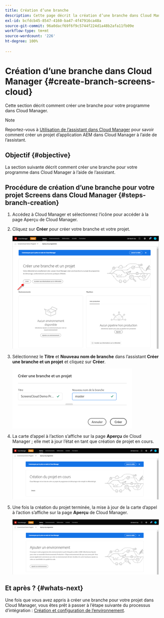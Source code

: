 ```yaml
---
title: Création d’une branche
description: Cette page décrit la création d’une branche dans Cloud Manager pour Screens as a Cloud Service.
exl-id: bcfdcb45-8547-4160-ba47-4f47916ca48a
source-git-commit: 96a0dacf69f6f9c5744f224d1a48b2afa11fb09e
workflow-type: tm+mt
source-wordcount: '226'
ht-degree: 100%

---
```


# Création d’une branche dans Cloud Manager {#create-branch-screens-cloud}

Cette section décrit comment créer une branche pour votre programme dans Cloud Manager.

>[!NOTE]
>Reportez-vous à [Utilisation de l’assistant dans Cloud Manager](https://experienceleague.adobe.com/docs/experience-manager-cloud-service/onboarding/getting-access/create-application-project/using-the-wizard.html?lang=fr) pour savoir comment créer un projet d’application AEM dans Cloud Manager à l’aide de l’assistant.

## Objectif {#objective}

La section suivante décrit comment créer une branche pour votre programme dans Cloud Manager à l’aide de l’assistant.

## Procédure de création d’une branche pour votre projet Screens dans Cloud Manager {#steps-branch-creation}

1. Accédez à Cloud Manager et sélectionnez l’icône pour accéder à la page Aperçu de Cloud Manager.

1. Cliquez sur **Créer** pour créer votre branche et votre projet.

   ![image](/help/screens-cloud/assets/onboarding/create-branch1.png)

1. Sélectionnez le **Titre** et **Nouveau nom de branche** dans l’assistant **Créer une branche et un projet** et cliquez sur **Créer**.

   ![image](/help/screens-cloud/assets/onboarding/create-branch2.png)

1. La carte d’appel à l’action s’affiche sur la page **Aperçu** de Cloud Manager ; elle met à jour l’état en tant que création de projet en cours.

   ![image](/help/screens-cloud/assets/onboarding/create-branch3.png)

1. Une fois la création du projet terminée, la mise à jour de la carte d’appel à l’action s’affiche sur la page **Aperçu** de Cloud Manager.

   ![image](/help/screens-cloud/assets/onboarding/create-branch4.png)

## Et après ? {#whats-next}

Une fois que vous avez appris à créer une branche pour votre projet dans Cloud Manager, vous êtes prêt à passer à l’étape suivante du processus d’intégration : [Création et configuration de l’environnement](/help/screens-cloud/onboarding-screens-cloud/creating-an-environment.md).
